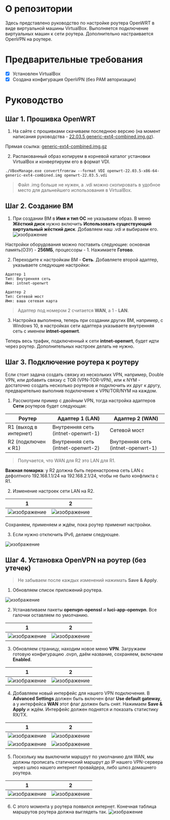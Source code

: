 # О репозитории
Здесь представлено руководство по настройке роутера OpenWRT в виде виртуальной машины VirtualBox. Выполняется подключение виртуальных машин к сети роутера. Дополнительно настраивается OpenVPN на роутере.

# Предварительные требования
- [x] Установлен VirtualBox
- [x] Создана конфигурация OpenVPN (без PAM авторизации)

# Руководство
## Шаг 1. Прошивка OpenWRT
1. На сайте с прошивками скачиваем последнюю версию (на момент написания руководства - [22.03.5 generic-ext4-combined.img.gz](https://downloads.openwrt.org/releases/22.03.5/targets/x86/64/)).

Прямая ссылка: [generic-ext4-combined.img.gz](https://downloads.openwrt.org/releases/22.03.5/targets/x86/64/openwrt-22.03.5-x86-64-generic-ext4-combined.img.gz)

2. Распакованный образ копируем в корневой каталог установки VirtualBox и конвертируем его в формат VDI.
```
./VBoxManage.exe convertfromraw --format VDI openwrt-22.03.5-x86-64-generic-ext4-combined.img openwrt-22.03.5.vdi
```
> Файл .img больше не нужен, а .vdi можно скопировать в удобное место для дальнейшего использования в VirtualBox.

## Шаг 2. Создание ВМ
1. При создании ВМ в **Имя и тип ОС** не указываем образ. В меню **Жёсткий диск** нужно включить **Использовать существующий виртуальный жёсткий диск**. Добавляем наш .vdi и выбираем его.
![изображение](https://github.com/Tyz3/Guide-OpenWRT-VirtualBox/assets/21179689/f8203a97-7d38-4d38-bfcb-d418e5ab4b80)

Настройки оборудования можно поставить следующие: основная память(ОЗУ) - **256МБ**, процессоры - 1.
Нажимаете **Готово**.

2. Переходите к настройкам ВМ - **Сеть**. Добавляете второй адаптер, указываете следующие настройки:
```
Адаптер 1
Тип: Внутренняя сеть
Имя: intnet-openwrt

Адаптер 2
Тип: Сетевой мост
Имя: ваша сетевая карта
```
> Адаптер под номером 2 считается **WAN**, а 1 - **LAN**.

3. Настройка выполнена, теперь при создании других ВМ, например, с Windows 10, в настройках сети адаптера указываете внутренняя сеть с именем **intnet-openwrt**.

Теперь весь трафик, подключенный к сети **intnet-openwrt**, будет идти через роутер. Дополнительных настроек делать не нужно.

## Шаг 3. Подключение роутера к роутеру

Если стоит задача создать связку из нескольких VPN, например, Double VPN, или добавить связку с TOR (VPN-TOR-VPN), или к NYM - достаточно создать несколько роутеров и подключить их друг к другу, предварительно выполнив подключение к VPN/TOR/NYM на каждом.

1. Рассмотрим пример с двойным VPN, тогда настройка адаптеров **Сети** роутеров будет следующая:

| Роутер  | Адаптер 1 (LAN) | Адаптер 2 (WAN) |
| ------------- | ------------- | ------------- |
|R1 (выход в интернет)|Внутренняя сеть (intnet-openwrt-1)|Сетевой мост|
|R2 (подключен к R1)|Внутренняя сеть (intnet-openwrt-2)|Внутренняя сеть (intnet-openwrt-1)|

> Получается, что WAN для R2 это LAN для R1.

**Важная помарка**: у R2 должна быть перенастроена сеть LAN с дефолтного 192.168.1.1/24 на 192.168.2.1/24, чтобы не было конфликта с R1.

2. Изменение настроек сети LAN на R2.

| 1  | 2 |
| ------------- | ------------- |
| ![изображение](https://github.com/Tyz3/Guide-OpenWRT-VirtualBox/assets/21179689/7a1d1a36-7203-4753-bcb4-7f752b3df5e3) | ![изображение](https://github.com/Tyz3/Guide-OpenWRT-VirtualBox/assets/21179689/2d18bd47-ec6d-4408-a31d-6207acee780c) |

Сохраняем, применяем и ждём, пока роутер применит настройки.

3. Если нужно отключить IPv6, делаем следующее.

![изображение](https://github.com/Tyz3/Guide-OpenWRT-VirtualBox/assets/21179689/8d6a5a46-4e10-44a3-bd4a-0d5a05b86cdc)

## Шаг 4. Установка OpenVPN на роутер (без утечек)
> Не забываем после каждых изменений нажимать **Save & Apply**.

1. Обновляем список приложений роутера.

![изображение](https://github.com/Tyz3/Guide-OpenWRT-VirtualBox/assets/21179689/c2d80504-4efd-4113-8bcd-b305e6f49259)

2. Устанавливаем пакеты **openvpn-openssl** и **luci-app-openvpn**. Все галочки оставляем по умолчанию.

| 1  | 2 |
| ------------- | ------------- |
| ![изображение](https://github.com/Tyz3/Guide-OpenWRT-VirtualBox/assets/21179689/a6827b07-06b3-45ff-ba94-a60b93f5f070)  | ![изображение](https://github.com/Tyz3/Guide-OpenWRT-VirtualBox/assets/21179689/f116c207-b22e-4b43-98b8-8b9b7c53ec2c)  |

3. Обновляем страницу, находим новое меню **VPN**. Загружаем готовую конфигурацию .ovpn, даём название, сохраняем, включаем **Enabled**.

| 1  | 2 |
| ------------- | ------------- |
| ![изображение](https://github.com/Tyz3/Guide-OpenWRT-VirtualBox/assets/21179689/760c72b7-97fd-4b55-8634-1002d8f2fc0f) | ![изображение](https://github.com/Tyz3/Guide-OpenWRT-VirtualBox/assets/21179689/f167346a-0c1e-4856-821d-ea65bf5fa1b4) |

4. Добавляем новый интерфейс для нашего VPN подключения. В **Advanced Settings** должен быть включен флаг **Use default gateway**, а у интерфейса **WAN** этот флаг должен быть снят.
Нажимаем **Save & Apply** и ждём. Интерфейс должен поднятся и показать статистику RX/TX.

| 1  | 2 |
| ------------- | ------------- |
|![изображение](https://github.com/Tyz3/Guide-OpenWRT-VirtualBox/assets/21179689/cdda1ea7-64d7-49e5-b7ca-6f507f70e0e2)|![изображение](https://github.com/Tyz3/Guide-OpenWRT-VirtualBox/assets/21179689/54751c50-ac1e-4bcf-a1cd-2461f88070f9)|
|![изображение](https://github.com/Tyz3/Guide-OpenWRT-VirtualBox/assets/21179689/ed928568-a7a7-4ad0-9a7f-b13a1f9d707d)|![изображение](https://github.com/Tyz3/Guide-OpenWRT-VirtualBox/assets/21179689/c0a0a4ad-b247-489e-998e-f97e8efcb959)|

5. Поскольку мы выключили маршрут по умолчанию для WAN, мы должны прописать статический маршрут до IP нашего VPN-сервера через шлюз нашего интернет провайдера, либо шлюз домашнего роутера.

| 1  | 2 |
| ------------- | ------------- |
|![изображение](https://github.com/Tyz3/Guide-OpenWRT-VirtualBox/assets/21179689/f51e5138-da15-4847-8a82-73490b2d0614)|![изображение](https://github.com/Tyz3/Guide-OpenWRT-VirtualBox/assets/21179689/33961b7f-ef78-47e4-8f19-409a01b3a2ff)|

6. С этого момента у роутера появился интернет. Конечная таблица маршрутов роутера должна выглядеть так.
![изображение](https://github.com/Tyz3/Guide-OpenWRT-VirtualBox/assets/21179689/78e8910d-52df-41cf-9e68-f35ae1ed5e66)
